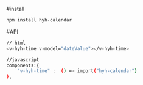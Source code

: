 
#install
```bash
npm install hyh-calendar
```

#API
```bash
// html
<v-hyh-time v-model="dateValue"></v-hyh-time>

//javascript
components:{
    "v-hyh-time" :  () => import("hyh-calendar")
},
```
 
